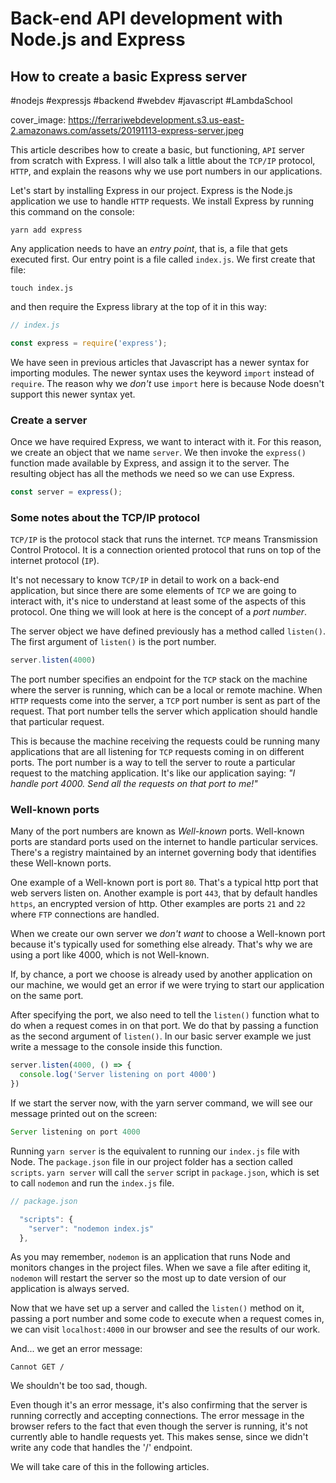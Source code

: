 # Back-end API development with Node.js and Express
## How to create a basic Express server 

  #nodejs #expressjs #backend #webdev #javascript #LambdaSchool

cover_image: https://ferrariwebdevelopment.s3.us-east-2.amazonaws.com/assets/20191113-express-server.jpeg


This article describes how to create a basic, but functioning, `API` server from scratch with Express.
I will also talk a little about the `TCP/IP` protocol, `HTTP`, and explain the reasons why we use port numbers in our applications.

Let's start by installing Express in our project. Express is the Node.js application we use to handle `HTTP` requests.
We install Express by running this command on the console:

```
yarn add express
```

Any application needs to have an *entry point*, that is, a file that gets executed first. Our entry point is a file called `index.js`.
We first create that file:

```
touch index.js
```

and then require the Express library at the top of it in this way:

```js
// index.js

const express = require('express');
```

We have seen in previous articles that Javascript has a newer syntax for importing modules. The newer syntax uses the keyword `import` instead of `require`.
The reason why we *don't* use `import` here is because Node doesn't support this newer syntax yet.

### Create a server

Once we have required Express, we want to interact with it. For this reason, we create an object that we name `server`.
We then invoke the `express()` function made available by Express, and assign it to the server. The resulting object has all the methods we need so we can use Express.

```js
const server = express();
```

### Some notes about the TCP/IP protocol

`TCP/IP` is the protocol stack that runs the internet.
`TCP` means Transmission Control Protocol. It is a connection oriented protocol that runs on top of the internet protocol (`IP`).

It's not necessary to know `TCP/IP` in detail to work on a back-end application, but since there are some elements of `TCP` we are going to interact with, it's nice to understand at least some of the aspects of this protocol.
One thing we will look at here is the concept of a *port number*.

The server object we have defined previously has a method called `listen()`.
The first argument of `listen()` is the port number.

```js
server.listen(4000)
```

The port number specifies an endpoint for the `TCP` stack on the machine where the server is running, which can be a local or remote machine.
When `HTTP` requests come into the server, a `TCP` port number is sent as part of the request.
That port number tells the server which application should handle that particular request.

This is because the machine receiving the requests could be running many applications that are all listening for `TCP` requests coming in on different ports.
The port number is a way to tell the server to route a particular request to the matching application.
It's like our application saying: *"I handle port 4000. Send all the requests on that port to me!"*

### Well-known ports

Many of the port numbers are known as *Well-known* ports. Well-known ports are standard ports used on the internet to handle particular services. There's a registry maintained by an internet governing body that identifies these Well-known ports.

One example of a Well-known port is port `80`. That's a typical http port that web servers listen on.
Another example is port `443`, that by default handles `https`, an encrypted version of http.
Other examples are ports `21` and `22` where `FTP` connections are handled.

When we create our own server we *don't want* to choose a Well-known port because it's typically used for something else already. That's why we are using a port like 4000, which is not Well-known.

If, by chance, a port we choose is already used by another application on our machine, we would get an error if we were trying to start our application on the same port.

After specifying the port, we also need to tell the `listen()` function what to do when a request comes in on that port.
We do that by passing a function as the second argument of `listen()`. In our basic server example we just write a message to the console inside this function.

```js
server.listen(4000, () => {
  console.log('Server listening on port 4000')
})
```

If we start the server now, with the yarn server command, we will see our message printed out on the screen:

```js
Server listening on port 4000
```

Running `yarn server` is the equivalent to running our `index.js` file with Node.
The `package.json` file in our project folder has a section called `scripts`.
`yarn server` will call the `server` script in `package.json`, which is set to call `nodemon` and run the `index.js` file.

```js
// package.json

  "scripts": {
    "server": "nodemon index.js"
  },
```

As you may remember, `nodemon` is an application that runs Node and monitors changes in the project files. When we save a file after editing it, `nodemon` will restart the server so the most up to date version of our application is always served.

Now that we have set up a server and called the `listen()` method on it, passing a port number and some code to execute when a request comes in, we can visit `localhost:4000` in our browser and see the results of our work.

And... we get an error message:

```
Cannot GET /
```

We shouldn't be too sad, though.

Even though it's an error message, it's also confirming that the server is running correctly and accepting connections.
The error message in the browser refers to the fact that even though the server is running, it's not currently able to handle requests yet.
This makes sense, since we didn't write any code that handles the '/' endpoint.

We will take care of this in the following articles.
